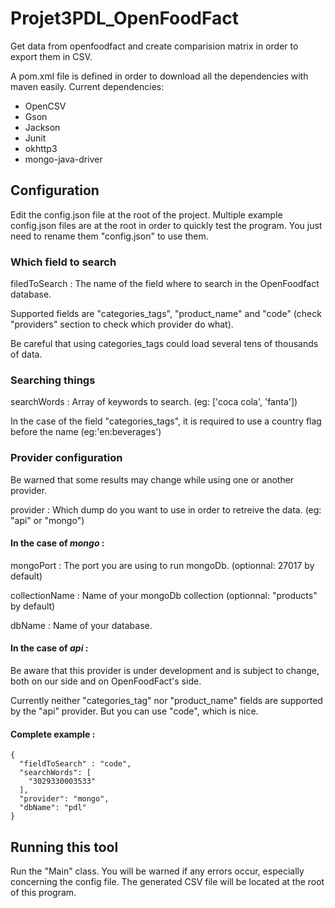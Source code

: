 # Projet3PDL_OpenFoodFact
Get data from openfoodfact and create comparision matrix in order to export them in CSV.

A pom.xml file is defined in order to download all the dependencies with maven easily.
Current dependencies:
- OpenCSV
- Gson
- Jackson
- Junit
- okhttp3
- mongo-java-driver

## Configuration

Edit the config.json file at the root of the project.
Multiple example config.json files are at the root in order to quickly test the program. You just need to rename them "config.json" to use them.

### Which field to search

filedToSearch : The name of the field where to search in the OpenFoodfact database. 

Supported fields are "categories_tags", "product_name" and "code" (check "providers" section to check which provider do what).

Be careful that using categories_tags could load several tens of thousands of data.

### Searching things

searchWords : Array of keywords to search. (eg: ['coca cola', 'fanta'])

In the case of the field "categories_tags", it is required to use a country flag before the name (eg:'en:beverages')

### Provider configuration

Be warned that some results may change while using one or another provider.

provider : Which dump do you want to use in order to retreive the data. (eg: "api" or "mongo")

#### In the case of _mongo_ : 

mongoPort : The port you are using to run mongoDb. (optionnal: 27017 by default)

collectionName : Name of your mongoDb collection (optionnal: "products" by default)

dbName : Name of your database.

#### In the case of _api_ :

Be aware that this provider is under development and is subject to change, both on our side and on OpenFoodFact's side.

Currently neither "categories_tag" nor "product_name" fields are supported by the "api" provider. 
But you can use "code", which is nice.

#### Complete example : 
```
{
  "fieldToSearch" : "code",
  "searchWords": [
    "3029330003533"
  ],
  "provider": "mongo",
  "dbName": "pdl"
}
```

## Running this tool

Run the "Main" class.
You will be warned if any errors occur, especially concerning the config file.
The generated CSV file will be located at the root of this program.

